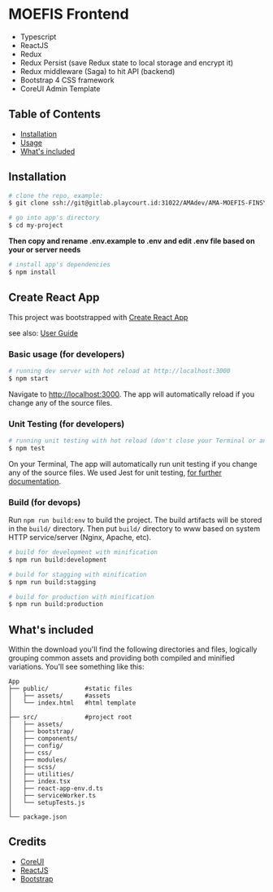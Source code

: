 # MOEFIS Frontend

* Typescript
* ReactJS
* Redux
* Redux Persist (save Redux state to local storage and encrypt it)
* Redux middleware (Saga) to hit API (backend)
* Bootstrap 4 CSS framework
* CoreUI Admin Template

## Table of Contents

* [Installation](#installation)
* [Usage](#usage)
* [What's included](#whats-included)

## Installation

``` bash
# clone the repo, example:
$ git clone ssh://git@gitlab.playcourt.id:31022/AMAdev/AMA-MOEFIS-FINSYS-FRONTEND.git my-project

# go into app's directory
$ cd my-project

```

**Then copy and rename .env.example to .env**
**and edit .env file based on your or server needs**

``` bash
# install app's dependencies
$ npm install
```

## Create React App
This project was bootstrapped with [Create React App](https://github.com/facebook/create-react-app)

see also:
[User Guide](CRA.md)

### Basic usage (for developers)

``` bash
# running dev server with hot reload at http://localhost:3000
$ npm start
```

Navigate to [http://localhost:3000](http://localhost:3000). The app will automatically reload if you change any of the source files.

### Unit Testing (for developers)

``` bash
# running unit testing with hot reload (don't close your Terminal or any Command Line Tools)
$ npm test
```

On your Terminal, The app will automatically run unit testing if you change any of the source files. We used Jest for unit testing, [for further documentation](https://jestjs.io/docs/en/getting-started).

### Build (for devops)

Run `npm run build:env` to build the project. The build artifacts will be stored in the `build/` directory. Then put `build/` directory to www based on system HTTP service/server (Nginx, Apache, etc).

``` bash
# build for development with minification
$ npm run build:development

# build for stagging with minification
$ npm run build:stagging

# build for production with minification
$ npm run build:production
```

## What's included

Within the download you'll find the following directories and files, logically grouping common assets and providing both compiled and minified variations. You'll see something like this:

```
App
├── public/          #static files
│   ├── assets/      #assets
│   └── index.html   #html template
│
├── src/             #project root
│   ├── assets/
│   ├── bootstrap/
│   ├── components/
│   ├── config/
│   ├── css/
│   ├── modules/
│   ├── scss/
│   ├── utilities/
│   ├── index.tsx
│   ├── react-app-env.d.ts
│   ├── serviceWorker.ts
│   └── setupTests.js
│
└── package.json
```

## Credits

* [CoreUI](https://coreui.io)
* [ReactJS](https://reactjs.org/)
* [Bootstrap](https://getbootstrap.com/)
